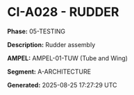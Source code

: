# CI-A028 - RUDDER

**Phase:** 05-TESTING

**Description:** Rudder assembly

**AMPEL:** AMPEL-01-TUW (Tube and Wing)

**Segment:** A-ARCHITECTURE

**Generated:** 2025-08-25 17:27:29 UTC
